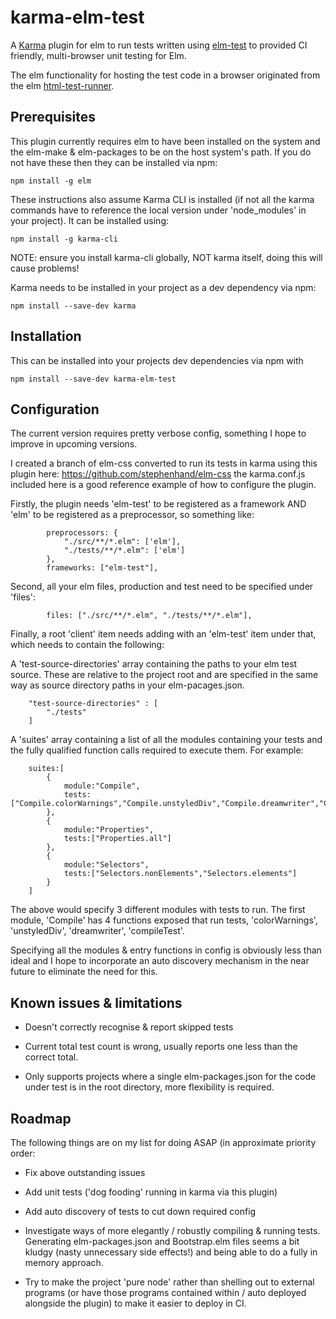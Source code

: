 
karma-elm-test
==========================

A [Karma](http://karma-runner.github.io) plugin for elm to run tests written using [elm-test](https://github.com/elm-community/elm-test) to provided CI friendly, multi-browser unit testing for Elm.

The elm functionality for hosting the test code in a browser originated from the elm [html-test-runner](https://github.com/elm-community/html-test-runner).

Prerequisites
------------

This plugin currently requires elm to have been installed on the system and the elm-make & elm-packages to be on the host system's path. If you do not have these then they can be installed via npm:

~~~
npm install -g elm
~~~

These instructions also assume Karma CLI is installed (if not all the karma commands have to reference the local version under 'node_modules' in your project). It can be installed using:

~~~
npm install -g karma-cli
~~~

NOTE: ensure you install karma-cli globally, NOT karma itself, doing this will cause problems!

Karma needs to be installed in your project as a dev dependency via npm:

~~~
npm install --save-dev karma
~~~

Installation
------------

This can be installed into your projects dev dependencies via npm with

~~~
npm install --save-dev karma-elm-test
~~~


Configuration
------------

The current version requires pretty verbose config, something I hope to improve in upcoming versions.

I created a branch of elm-css converted to run its tests in karma using this plugin here: https://github.com/stephenhand/elm-css the karma.conf.js included here is a good reference example of how to configure the plugin.

Firstly, the plugin needs 'elm-test' to be registered as a framework AND 'elm' to be registered as a preprocessor, so something like:

~~~
        preprocessors: {
            "./src/**/*.elm": ['elm'],
            "./tests/**/*.elm": ['elm']
        },
        frameworks: ["elm-test"],
~~~

Second, all your elm files, production and test need to be specified under 'files':

~~~
        files: ["./src/**/*.elm", "./tests/**/*.elm"],
~~~

Finally, a root 'client' item needs adding with an 'elm-test' item under that, which needs to contain the following:

A 'test-source-directories' array containing the paths to your elm test source. These are relative to the project root and are specified in the same way as source directory paths in your elm-pacages.json.

~~~
    "test-source-directories" : [
        "./tests"
    ]
~~~

A 'suites' array containing a list of all the modules containing your tests and the fully qualified function calls required to execute them. For example:

~~~
    suites:[
        {
            module:"Compile",
            tests:["Compile.colorWarnings","Compile.unstyledDiv","Compile.dreamwriter","Compile.compileTest"]
        },
        {
            module:"Properties",
            tests:["Properties.all"]
        },
        {
            module:"Selectors",
            tests:["Selectors.nonElements","Selectors.elements"]
        }
    ]
~~~

The above would specify 3 different modules with tests to run. The first module, 'Compile' has 4 functions exposed that run tests, 'colorWarnings', 'unstyledDiv', 'dreamwriter', 'compileTest'.

Specifying all the modules & entry functions in config is obviously less than ideal and I hope to incorporate an auto discovery mechanism in the near future to eliminate the need for this.
 
Known issues & limitations
------------

* Doesn't correctly recognise & report skipped tests

* Current total test count is wrong, usually reports one less than the correct total.

* Only supports projects where a single elm-packages.json for the code under test is in the root directory, more flexibility is required.

Roadmap
-------------

The following things are on my list for doing ASAP (in approximate priority order:

* Fix above outstanding issues

* Add unit tests ('dog fooding' running in karma via this plugin)

* Add auto discovery of tests to cut down required config

* Investigate ways of more elegantly / robustly compiling & running tests. Generating elm-packages.json and Bootstrap.elm files seems a bit kludgy (nasty unnecessary side effects!) and being able to do a fully in memory approach.

* Try to make the project 'pure node' rather than shelling out to external programs (or have those programs contained within / auto deployed alongside the plugin) to make it easier to deploy in CI.
